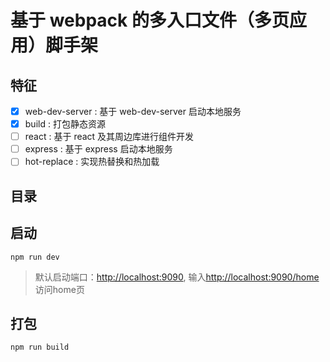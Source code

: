 # 基于 webpack 的多入口文件（多页应用）脚手架

## 特征

* [x] web-dev-server : 基于 web-dev-server 启动本地服务
* [x] build : 打包静态资源
* [ ] react : 基于 react 及其周边库进行组件开发
* [ ] express : 基于 express 启动本地服务
* [ ] hot-replace : 实现热替换和热加载

## 目录

## 启动

```
npm run dev
```
> 默认启动端口：[http://localhost:9090](http://localhost:9090), 输入[http://localhost:9090/home](http://localhost:9090)访问home页
## 打包

```
npm run build
```
